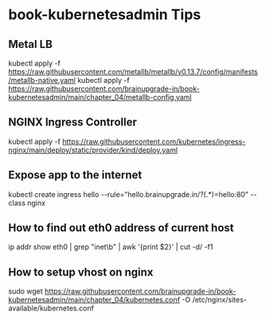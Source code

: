 # book-kubernetesadmin Tips

## Metal LB 
kubectl apply -f https://raw.githubusercontent.com/metallb/metallb/v0.13.7/config/manifests/metallb-native.yaml
kubectl apply -f https://raw.githubusercontent.com/brainupgrade-in/book-kubernetesadmin/main/chapter_04/metallb-config.yaml

## NGINX Ingress Controller
kubectl apply -f https://raw.githubusercontent.com/kubernetes/ingress-nginx/main/deploy/static/provider/kind/deploy.yaml

## Expose app to the internet
kubectl create ingress hello --rule="hello.brainupgrade.in/?(.*)=hello:80" --class nginx

## How to find out eth0 address of current host
ip addr show eth0 | grep "inet\b" | awk '{print $2}' | cut -d/ -f1

## How to setup vhost on nginx
sudo wget https://raw.githubusercontent.com/brainupgrade-in/book-kubernetesadmin/main/chapter_04/kubernetes.conf -O /etc/nginx/sites-available/kubernetes.conf